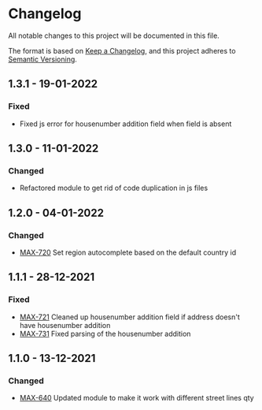 # Changelog
All notable changes to this project will be documented in this file.

The format is based on [Keep a Changelog](https://keepachangelog.com/en/1.0.0/),
and this project adheres to [Semantic Versioning](https://semver.org/spec/v2.0.0.html).

## 1.3.1 - 19-01-2022
### Fixed
- Fixed js error for housenumber addition field when field is absent

## 1.3.0 - 11-01-2022
### Changed
- Refactored module to get rid of code duplication in js files

## 1.2.0 - 04-01-2022
### Changed
- [MAX-720](https://app.clickup.com/t/1y7qxvb) Set region autocomplete based on the default country id

## 1.1.1 - 28-12-2021
### Fixed
- [MAX-721](https://app.clickup.com/t/1y7qzta) Cleaned up housenumber addition field if address doesn't have housenumber addition 
- [MAX-731](https://app.clickup.com/t/1ydazf0) Fixed parsing of the housenumber addition
 
## 1.1.0 - 13-12-2021
### Changed
- [MAX-640](https://app.clickup.com/t/1x5b9k3) Updated module to make it work with different street lines qty
